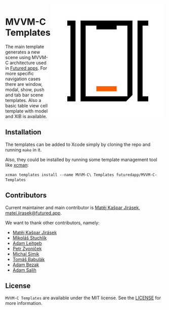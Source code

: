 <img alt="MVVM-C Templates logo" align="right" src="Logo.svg">

# MVVM-C Templates

The main template generates a new scene using MVVM-C architecture used in [Futured apps](https://futured.app). For more specific navigation cases there are window, modal, show, push and tab bar scene templates. Also a basic table view cell template with model and XIB is available.

## Installation

The templates can be added to Xcode simply by cloning the repo and running `make` in it.

Also, they could be installed by running some template management tool like [xcman](https://github.com/josefdolezal/xcman):

```
xcman templates install --name MVVM-C\ Templates futuredapp/MVVM-C-Templates
```

## Contributors

Current maintainer and main contributor is [Matěj Kašpar Jirásek](https://github.com/mkj-is), <matej.jirasek@futured.app>.

We want to thank other contributors, namely:

- [Matěj Kašpar Jirásek](https://github.com/mkj-is)
- [Mikoláš Stuchlík](https://github.com/mikolasstuchlik)
- [Adam Leitgeb](https://github.com/adam-leitgeb)
- [Petr Zvoníček](https://github.com/zvonicek)
- [Michal Simik](https://github.com/michals92)
- [Tomáš Babulák](https://github.com/tomasbabulak)
- [Adam Bezak](https://github.com/michalsrutek)
- [Adam Salih](https://github.com/max9631)

## License

`MVVM-C Templates` are available under the MIT license. See the [LICENSE](LICENSE) for more information.
